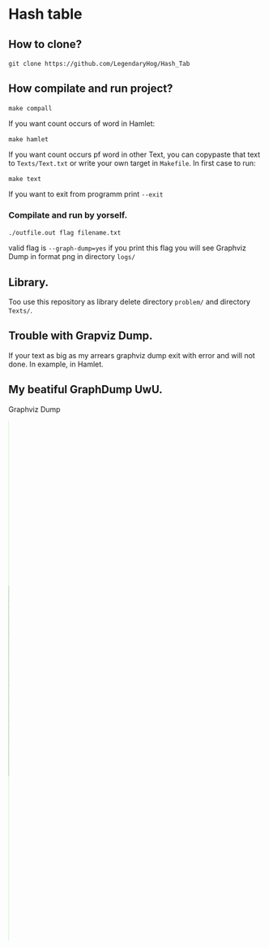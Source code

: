 # Hash table

## How to clone?
```
git clone https://github.com/LegendaryHog/Hash_Tab
```
## How compilate and run project?

```
make compall
```
If you want count occurs of word in Hamlet:
```
make hamlet
```
If you want count occurs pf word in other Text, you can copypaste that text to `Texts/Text.txt` or write your own target in `Makefile`. In first case to run:
```
make text
```

If you want to exit from programm print `--exit`

### Compilate and run by yorself.

```
./outfile.out flag filename.txt
```
valid flag is `--graph-dump=yes` if you print this flag you will see Graphviz Dump in format png in directory `logs/`
## Library.

Too use this repository as library delete directory `problem/` and directory `Texts/`.

## Trouble with Grapviz Dump.

If your text as big as my arrears graphviz dump exit with error and will not done. In example, in Hamlet.

## My beatiful GraphDump UwU.
Graphviz Dump

![Graphviz Dump](https://github.com/LegendaryHog/Hash_Tab/blob/OneList/logs/Graph_Dump0.png)